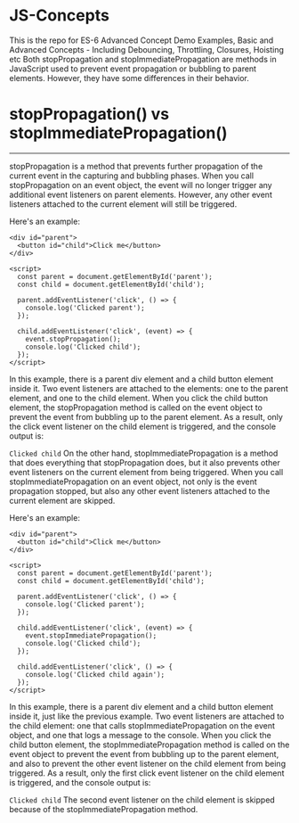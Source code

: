 # JS-Concepts
This is the repo for ES-6 Advanced Concept Demo Examples, Basic and Advanced Concepts - Including Debouncing, Throttling, Closures, Hoisting etc
Both stopPropagation and stopImmediatePropagation are methods in JavaScript used to prevent event propagation or bubbling to parent elements. However, they have some differences in their behavior.


# stopPropagation() vs stopImmediatePropagation()
-------------------------------------------------
stopPropagation is a method that prevents further propagation of the current event in the capturing and bubbling phases. When you call stopPropagation on an event object, the event will no longer trigger any additional event listeners on parent elements. However, any other event listeners attached to the current element will still be triggered.

Here's an example:
```
<div id="parent">
  <button id="child">Click me</button>
</div>

<script>
  const parent = document.getElementById('parent');
  const child = document.getElementById('child');

  parent.addEventListener('click', () => {
    console.log('Clicked parent');
  });

  child.addEventListener('click', (event) => {
    event.stopPropagation();
    console.log('Clicked child');
  });
</script>
```
In this example, there is a parent div element and a child button element inside it. Two event listeners are attached to the elements: one to the parent element, and one to the child element. When you click the child button element, the stopPropagation method is called on the event object to prevent the event from bubbling up to the parent element. As a result, only the click event listener on the child element is triggered, and the console output is:

`Clicked child`
On the other hand, stopImmediatePropagation is a method that does everything that stopPropagation does, but it also prevents other event listeners on the current element from being triggered. When you call stopImmediatePropagation on an event object, not only is the event propagation stopped, but also any other event listeners attached to the current element are skipped.

Here's an example:
```
<div id="parent">
  <button id="child">Click me</button>
</div>

<script>
  const parent = document.getElementById('parent');
  const child = document.getElementById('child');

  parent.addEventListener('click', () => {
    console.log('Clicked parent');
  });

  child.addEventListener('click', (event) => {
    event.stopImmediatePropagation();
    console.log('Clicked child');
  });

  child.addEventListener('click', () => {
    console.log('Clicked child again');
  });
</script>
```
In this example, there is a parent div element and a child button element inside it, just like the previous example. Two event listeners are attached to the child element: one that calls stopImmediatePropagation on the event object, and one that logs a message to the console. When you click the child button element, the stopImmediatePropagation method is called on the event object to prevent the event from bubbling up to the parent element, and also to prevent the other event listener on the child element from being triggered. As a result, only the first click event listener on the child element is triggered, and the console output is:

`Clicked child`
The second event listener on the child element is skipped because of the stopImmediatePropagation method.
